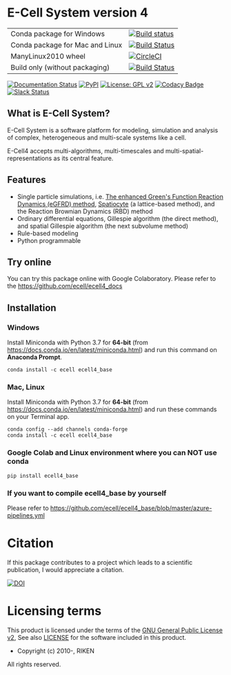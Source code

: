 E-Cell System version 4
=======================

|   |  |
| ------------- | ------------- |
| Conda package for Windows | [![Build status](https://ci.appveyor.com/api/projects/status/8xxyc6q057dkn0vu/branch/master?svg=true)](https://ci.appveyor.com/project/ecell/ecell4-base-aj36m/branch/master) |
| Conda package for Mac and Linux | [![Build Status](https://travis-ci.org/ecell/ecell4_base.svg?branch=develop)](https://travis-ci.org/ecell/ecell4_base) |
| ManyLinux2010 wheel | [![CircleCI](https://circleci.com/gh/ecell/ecell4_base.svg?style=svg)](https://circleci.com/gh/ecell/ecell4_base) |
| Build only (without packaging)  | [![Build Status](https://dev.azure.com/ecellproject/ecell4_base/_apis/build/status/ecell.ecell4_base?branchName=master)](https://dev.azure.com/ecellproject/ecell4_base/_build/latest?definitionId=3&branchName=master) |

[![Documentation Status](https://readthedocs.org/projects/ecell4/badge/?version=latest)](http://ecell4.readthedocs.org/en/latest/?badge=latest)
[![PyPI](https://img.shields.io/pypi/v/ecell4_base.svg)](https://pypi.python.org/pypi/ecell4_base)
[![License: GPL v2](https://img.shields.io/badge/license-GPL%20v2-blue.svg)](https://github.com/ecell/ecell4_base/blob/master/licenses/LICENSE)
[![Codacy Badge](https://api.codacy.com/project/badge/Grade/87e076986e354b508f66af0a0ca3373d)](https://www.codacy.com/app/ecell/ecell4_base?utm_source=github.com&amp;utm_medium=referral&amp;utm_content=ecell/ecell4_base&amp;utm_campaign=Badge_Grade)
[![Slack Status](https://img.shields.io/badge/chat-on%20slack-50baa6.svg)](https://ecell-project.herokuapp.com/)
<!---[![Slack Status](https://ecell-project.herokuapp.com/badge.svg)](https://ecell-project.herokuapp.com/)--->

What is E-Cell System?
----------------------

E-Cell System is a software platform for modeling, simulation and analysis of complex, heterogeneous and multi-scale systems like a cell.

E-Cell4 accepts multi-algorithms, multi-timescales and multi-spatial-representations as its central feature.

Features
--------

- Single particle simulations, i.e. [The enhanced Green's Function Reaction Dynamics (eGFRD) method](http://gfrd.org), [Spatiocyte](http://spatiocyte.org) (a lattice-based method), and the Reaction Brownian Dynamics (RBD) method
- Ordinary differential equations, Gillespie algorithm (the direct method), and spatial Gillespie algorithm (the next subvolume method)
- Rule-based modeling
- Python programmable

Try online
----------

You can try this package online with Google Colaboratory.
Please refer to the https://github.com/ecell/ecell4_docs

Installation
-------------

### Windows

Install Miniconda with Python 3.7 for **64-bit** (from https://docs.conda.io/en/latest/miniconda.html)
and run this command on **Anaconda Prompt**.

```
conda install -c ecell ecell4_base
```

### Mac, Linux
Install Miniconda with Python 3.7 for **64-bit** (from https://docs.conda.io/en/latest/miniconda.html)
and run these commands on your Terminal app.

```
conda config --add channels conda-forge
conda install -c ecell ecell4_base
```

### Google Colab and Linux environment where you can NOT use conda

```
pip install ecell4_base
```

### If you want to compile ecell4_base by yourself

Please refer to https://github.com/ecell/ecell4_base/blob/master/azure-pipelines.yml


Citation
========

If this package contributes to a project which leads to a scientific publication, I would appreciate a citation.

[![DOI](https://zenodo.org/badge/6348303.svg)](https://zenodo.org/badge/latestdoi/6348303)

Licensing terms
===============

This product is licensed under the terms of the [GNU General Public License v2](https://github.com/ecell/ecell4_base/blob/master/LICENSE),
See also [LICENSE](https://github.com/ecell/ecell4_base/blob/master/LICENSE) for the software included in this product.

- Copyright (c) 2010-, RIKEN

All rights reserved.
